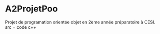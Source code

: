 # A2ProjetPoo
Projet de programation orientée objet en 2ème année préparatoire à CESI.
src = code c++ 